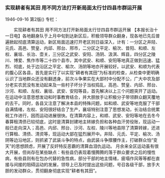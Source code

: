 ### 实现耕者有其田  用不同方法打开新局面太行廿四县市群运开展

1946-09-16
第2版()
专栏：

　　实现耕者有其田
    用不同方法打开新局面太行廿四县市群运开展
    【本报长治十一日电】各地翻身队于上月中旬到达新区后，积极领导群众翻身，现各地已先后普遍掀起彻底清算运动，新区局面迅速打开老区则日益深入，计有：一分区之井陉、元氏、高邑、赞皇、内邱、邢台、邢市，二分区之平定、榆次、昔阳、和顺、左权、襄垣、长治、壶关，三分区之武安、安阳、汤阴、汲淇、辉县，四分区之陵川、博爱、焦作市等二十四个县市，其中武安、和顺、安阳等地真正做到迅速、猛烈、彻底，处于边沿区之平定、榆次、汤阴等地亦开展较好。以武安、和顺为代表的腹心区各县，首先是实行了以实现“耕者有其田”为标准的检查，从检查中更明确认识了当地群众还没有翻透身，前次斗争果实在大部村中分配不公，广大中农及部分老实农民没有发动起来及一些村子坏分子当权捣乱，高邑、赞皇、内邱、邢台、沙河、和顺、左权、襄垣、武安、安阳等县，首先解决以上三个问题突开了运动。在运动中注意思想发动和时事教育结合，并大胆放手让积极分子带领群众翻天覆地的去干。同时，各县又注意了解决本县的特殊问题，如和顺、武安等地克服了干部自满情绪，左权、安阳很好结合了生产，襄垣特别注意了思想发动，长治结合统累税工作进行，因而运动进展很快。在清算内容上，和顺、武安、安阳等地在去冬今春算租清债已较彻底，这时是清算封建地主转嫁负担和各种血汗劳役账，现运动一般已走向深入；高邑、内邱、邢台、沙河、左权、陵川等地县除了清算转嫁，还进行算租、清债、清资等，现运动大部在猛烈展开中。井陉、元氏、平定、榆次、汤阴等边沿地区，则抓紧了武装斗争的特点，由武装斗争撑腰作主，打破群众怕“变天”的思想顾虑，开展了反奸特反恶霸的清算血泪仇运动。
    月余来全区运动虽有很大开展，但尚存在某些缺点：有些县仍表现着慢腾腾的落于群众要求之后的慢性病，有些县则有在包办代替的急性病，部分干部的地主情绪，疲塌作风等等都在直接与间接的阻碍运动的发展，领导上已及时提出这些问题，号召各级干部，放手大胆的发动群众，贯彻翻身彻底实现“耕者有其田”。
